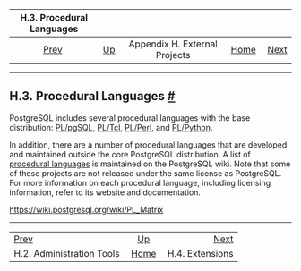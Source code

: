 

|                    H.3. Procedural Languages                   |                                                              |                               |                                                       |                                                     |
| :------------------------------------------------------------: | :----------------------------------------------------------- | :---------------------------: | ----------------------------------------------------: | --------------------------------------------------: |
| [Prev](external-admin-tools.html "H.2. Administration Tools")  | [Up](external-projects.html "Appendix H. External Projects") | Appendix H. External Projects | [Home](index.html "PostgreSQL 17devel Documentation") |  [Next](external-extensions.html "H.4. Extensions") |

***

## H.3. Procedural Languages [#](#EXTERNAL-PL)

PostgreSQL includes several procedural languages with the base distribution: [PL/pgSQL](plpgsql.html "Chapter 43. PL/pgSQL — SQL Procedural Language"), [PL/Tcl](pltcl.html "Chapter 44. PL/Tcl — Tcl Procedural Language"), [PL/Perl](plperl.html "Chapter 45. PL/Perl — Perl Procedural Language"), and [PL/Python](plpython.html "Chapter 46. PL/Python — Python Procedural Language").

In addition, there are a number of procedural languages that are developed and maintained outside the core PostgreSQL distribution. A list of [procedural languages](https://wiki.postgresql.org/wiki/PL_Matrix) is maintained on the PostgreSQL wiki. Note that some of these projects are not released under the same license as PostgreSQL. For more information on each procedural language, including licensing information, refer to its website and documentation.

<https://wiki.postgresql.org/wiki/PL_Matrix>

***

|                                                                |                                                              |                                                     |
| :------------------------------------------------------------- | :----------------------------------------------------------: | --------------------------------------------------: |
| [Prev](external-admin-tools.html "H.2. Administration Tools")  | [Up](external-projects.html "Appendix H. External Projects") |  [Next](external-extensions.html "H.4. Extensions") |
| H.2. Administration Tools                                      |     [Home](index.html "PostgreSQL 17devel Documentation")    |                                     H.4. Extensions |
